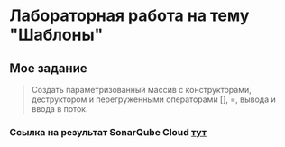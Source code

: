 # Лабораторная работа на тему "Шаблоны"

## Мое задание
> Создать параметризованный массив с конструкторами, деструктором и перегруженными операторами [], =, вывода и ввода в поток.
### Ссылка на результат SonarQube Cloud [тут](https://sonarcloud.io/summary/overall?id=borya-chip_cpp_lab2&branch=main)
